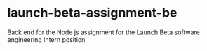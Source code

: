 # launch-beta-assignment-be
Back end for the Node js assignment for the Launch Beta software engineering Intern position
